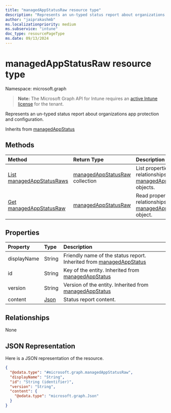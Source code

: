 ```yaml
---
title: "managedAppStatusRaw resource type"
description: "Represents an un-typed status report about organizations app protection and configuration."
author: "jaiprakashmb"
ms.localizationpriority: medium
ms.subservice: "intune"
doc_type: resourcePageType
ms.date: 09/13/2024
---
```


# managedAppStatusRaw resource type

Namespace: microsoft.graph

> **Note:** The Microsoft Graph API for Intune requires an [active Intune license](https://go.microsoft.com/fwlink/?linkid=839381) for the tenant.

Represents an un-typed status report about organizations app protection and configuration.


Inherits from [managedAppStatus](../resources/intune-mam-managedappstatus.md)

## Methods
|Method|Return Type|Description|
|:---|:---|:---|
|[List managedAppStatusRaws](../api/intune-mam-managedappstatusraw-list.md)|[managedAppStatusRaw](../resources/intune-mam-managedappstatusraw.md) collection|List properties and relationships of the [managedAppStatusRaw](../resources/intune-mam-managedappstatusraw.md) objects.|
|[Get managedAppStatusRaw](../api/intune-mam-managedappstatusraw-get.md)|[managedAppStatusRaw](../resources/intune-mam-managedappstatusraw.md)|Read properties and relationships of the [managedAppStatusRaw](../resources/intune-mam-managedappstatusraw.md) object.|

## Properties
|Property|Type|Description|
|:---|:---|:---|
|displayName|String|Friendly name of the status report. Inherited from [managedAppStatus](../resources/intune-mam-managedappstatus.md)|
|id|String|Key of the entity. Inherited from [managedAppStatus](../resources/intune-mam-managedappstatus.md)|
|version|String|Version of the entity. Inherited from [managedAppStatus](../resources/intune-mam-managedappstatus.md)|
|content|[Json](../resources/intune-mam-json.md)|Status report content.|

## Relationships
None

## JSON Representation
Here is a JSON representation of the resource.
<!-- {
  "blockType": "resource",
  "keyProperty": "id",
  "@odata.type": "microsoft.graph.managedAppStatusRaw"
}
-->
``` json
{
  "@odata.type": "#microsoft.graph.managedAppStatusRaw",
  "displayName": "String",
  "id": "String (identifier)",
  "version": "String",
  "content": {
    "@odata.type": "microsoft.graph.Json"
  }
}
```
